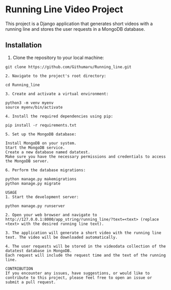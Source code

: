 # Running Line Video Project

This project is a Django application that generates short videos with a running line and stores the user requests in a MongoDB database.

## Installation

1. Clone the repository to your local machine:

```shell
git clone https://github.com/Githumaru/Running_line.git

2. Navigate to the project's root directory:

cd Running_line

3. Create and activate a virtual environment:

python3 -m venv myenv
source myenv/bin/activate

4. Install the required dependencies using pip:

pip install -r requirements.txt

5. Set up the MongoDB database:

Install MongoDB on your system.
Start the MongoDB service.
Create a new database named datatest.
Make sure you have the necessary permissions and credentials to access the MongoDB server.

6. Perform the database migrations:

python manage.py makemigrations
python manage.py migrate

USAGE
1. Start the development server:

python manage.py runserver

2. Open your web browser and navigate to http://127.0.0.1:8000/app_string/running_line/?text=<text> (replace <text> with the desired running line text).

3. The application will generate a short video with the running line text. The video will be downloaded automatically.

4. The user requests will be stored in the videodata collection of the datatest database in MongoDB.
Each request will include the request time and the text of the running line.

CONTRIBUTION
If you encounter any issues, have suggestions, or would like to contribute to this project, please feel free to open an issue or submit a pull request.

